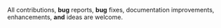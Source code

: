 
All contributions, **bug** reports, **bug** fixes, documentation improvements, enhancements, **and** ideas are welcome.
